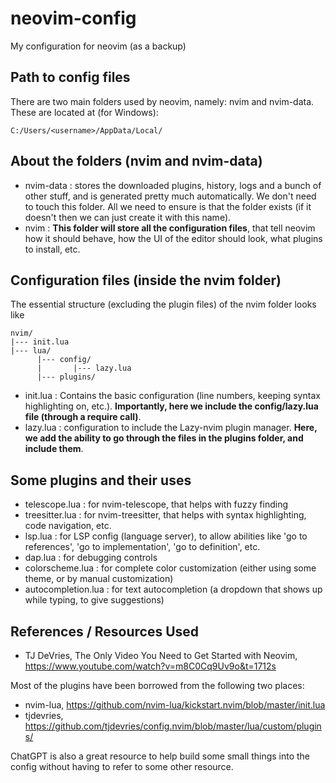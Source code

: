 # neovim-config
My configuration for neovim (as a backup)

## Path to config files

There are two main folders used by neovim, namely: nvim and nvim-data. These are located at (for Windows):
```
C:/Users/<username>/AppData/Local/
```

## About the folders (nvim and nvim-data)

- nvim-data : stores the downloaded plugins, history, logs and a bunch of other stuff, and is generated pretty much automatically. We don't need to touch this folder. All we need to ensure is that the folder exists (if it doesn't then we can just create it with this name).
- nvim : **This folder will store all the configuration files**, that tell neovim how it should behave, how the UI of the editor should look, what plugins to install, etc.

## Configuration files (inside the nvim folder)

The essential structure (excluding the plugin files) of the nvim folder looks like

```
nvim/
|--- init.lua
|--- lua/
      |--- config/
      |       |--- lazy.lua
      |--- plugins/
```

- init.lua : Contains the basic configuration (line numbers, keeping syntax highlighting on, etc.). **Importantly, here we include the config/lazy.lua file (through a require call)**.
- lazy.lua : configuration to include the Lazy-nvim plugin manager. **Here, we add the ability to go through the files in the plugins folder, and include them**.

## Some plugins and their uses

- telescope.lua : for nvim-telescope, that helps with fuzzy finding
- treesitter.lua : for nvim-treesitter, that helps with syntax highlighting, code navigation, etc.
- lsp.lua : for LSP config (language server), to allow abilities like 'go to references', 'go to implementation', 'go to definition', etc.
- dap.lua : for debugging controls
- colorscheme.lua : for complete color customization (either using some theme, or by manual customization)
- autocompletion.lua : for text autocompletion (a dropdown that shows up while typing, to give suggestions)

## References / Resources Used

- TJ DeVries, The Only Video You Need to Get Started with Neovim, https://www.youtube.com/watch?v=m8C0Cq9Uv9o&t=1712s

Most of the plugins have been borrowed from the following two places:
- nvim-lua, https://github.com/nvim-lua/kickstart.nvim/blob/master/init.lua
- tjdevries, https://github.com/tjdevries/config.nvim/blob/master/lua/custom/plugins/

ChatGPT is also a great resource to help build some small things into the config without having to refer to some other resource.
